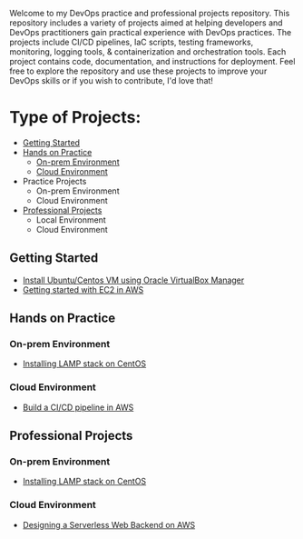 Welcome to my DevOps practice and professional projects repository. This repository includes a variety of projects aimed at helping developers and DevOps practitioners gain practical experience with DevOps practices. The projects include CI/CD pipelines, IaC scripts, testing frameworks, monitoring, logging tools, & containerization and orchestration tools. Each project contains code, documentation, and instructions for deployment. Feel free to explore the repository and use these projects to improve your DevOps skills or if you wish to contribute, I'd love that!

# Type of Projects:

  - [Getting Started](#getting-started)
  - [Hands on Practice](#Hands-on-practice)
    - [On-prem Environment](#On-prem-environment)
    - [Cloud Environment](#cloud-environment)
  - Practice Projects
    - On-prem Environment
    - Cloud Environment
  - [Professional Projects](#professional-projects)
    - Local Environment
    - Cloud Environment

## Getting Started
  - [Install Ubuntu/Centos VM using Oracle VirtualBox Manager](https://bit.ly/4396NMu)
  - [Getting started with EC2 in AWS](http://bit.ly/41eGUco)

## Hands on Practice
  ### On-prem Environment
  - [Installing LAMP stack on CentOS](https://bit.ly/3Uhqg9P)
  
  ### Cloud Environment
  - [Build a CI/CD pipeline in AWS](https://bit.ly/3A2noV7)

## Professional Projects
  ### On-prem Environment
  - [Installing LAMP stack on CentOS](https://bit.ly/3Uhqg9P)
  
  ### Cloud Environment
  - [Designing a Serverless Web Backend on AWS](https://medium.com/@mouaazfarrukh99/designing-a-serverless-web-backend-on-aws-b4f49902b05d)
